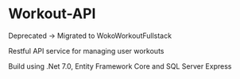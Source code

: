 # Workout-API

Deprecated -> Migrated to WokoWorkoutFullstack

Restful API service for managing user workouts

Build using .Net 7.0, Entity Framework Core and SQL Server Express
